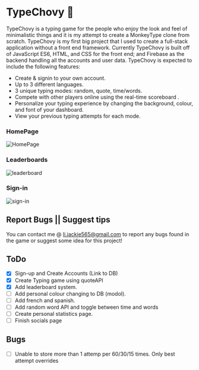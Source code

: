 # TypeChovy :dolphin:
TypeChovy is a typing game for the people who enjoy the look and feel of minimalistic things and it is my attempt to create a MonkeyType clone from scratch.
TypeChovy is my first big project that I used to create a full-stack application without a front end framework. Currently TypeChovy is built off of JavaScript ES6, HTML, and CSS for the front end; and Firebase as the backend handling all the accounts and user data.
TypeChovy is expected to include the following features:

- Create & signin to your own account.
- Up to 3 different languages.
- 3 unique typing modes: random, quote, time/words.
- Compete with other players online using the real-time scoreboard .
- Personalize your typing experience by changing the background, colour, and font of your dashboard.
- View your previous typing attempts for each mode.

### HomePage
![HomePage](https://user-images.githubusercontent.com/102015496/218358576-9273d7aa-12d6-4b37-b8a5-21a3cf01d76e.jpg)
### Leaderboards
![leaderboard](https://user-images.githubusercontent.com/102015496/218358597-6ae746c2-a9c8-43b2-8f7e-2c3822c2b708.jpg)
### Sign-in
![sign-in](https://user-images.githubusercontent.com/102015496/218359198-632bc524-aa3b-45af-a217-abe72e22cf4a.jpg)

## Report Bugs || Suggest tips
You can contact me @ li.jackie565@gmail.com to report any bugs found in the game or suggest some idea for this project! 

## ToDo
- [x] Sign-up and Create Accounts (Link to DB)
- [x] Create Typing game using quoteAPI
- [x] Add leaderboard system.
- [ ] Add personal colour changing to DB (modol).
- [ ] Add french and spanish.
- [ ] Add random word API and toggle between time and words
- [ ] Create personal statistics page.
- [ ] Finish socials page

## Bugs
- [ ] Unable to store more than 1 attemp per 60/30/15 times. Only best attempt overrides
